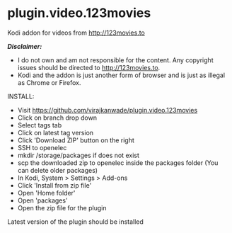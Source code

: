 # plugin.video.123movies
Kodi addon for videos from http://123movies.to

**_Disclaimer:_**
- I do not own and am not responsible for the content. Any copyright issues should be directed to http://123movies.to.
- Kodi and the addon is just another form of browser and is just as illegal as Chrome or Firefox.

INSTALL:
 * Visit https://github.com/virajkanwade/plugin.video.123movies
 * Click on branch drop down
 * Select tags tab
 * Click on latest tag version
 * Click 'Download ZIP' button on the right
 * SSH to openelec
 * mkdir /storage/packages if does not exist
 * scp the downloaded zip to openelec inside the packages folder (You can delete older packages)
 * In Kodi, System > Settings > Add-ons
 * Click 'Install from zip file'
 * Open 'Home folder'
 * Open 'packages'
 * Open the zip file for the plugin

Latest version of the plugin should be installed
